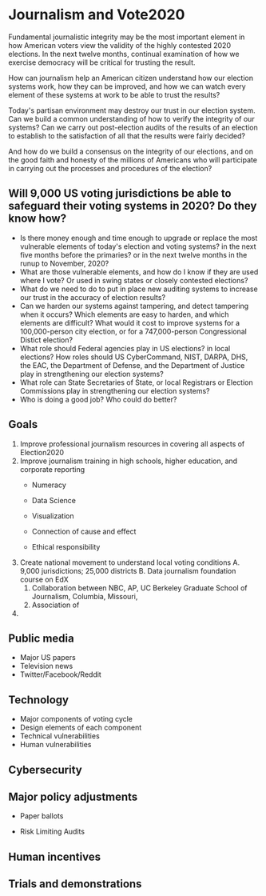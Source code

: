 # Journalism and Vote2020

Fundamental journalistic integrity may be the most important element in how American voters view the validity of the highly contested 2020 elections.  In the next twelve months, continual examination of how we exercise democracy will be critical for trusting the result.

How can journalism help an American citizen understand how our election systems work, how they can be improved, and how we can watch every element of these systems at work to be able to trust the results?

Today's partisan environment may destroy our trust in our election system. Can we build a common understanding of how to verify the integrity of our systems? Can we carry out post-election audits of the results of an election to establish to the satisfaction of all that the results were fairly decided?

And how do we build a consensus on the integrity of our elections, and on the good faith and honesty of the millions of Americans who will participate in carrying out the processes and procedures of the election?

## Will 9,000 US voting jurisdictions be able to safeguard their voting systems in 2020? Do they know how?
  - Is there money enough and time enough to upgrade or replace the most vulnerable elements of today's election and voting systems? in the next five months before the primaries? or in the next twelve months in the runup to November, 2020?
  - What are those vulnerable elements, and how do I know if they are used where I vote? Or used in swing states or closely contested elections?
  - What do we need to do to put in place new auditing systems to increase our trust in the accuracy of election results?
  - Can we harden our systems against tampering, and detect tampering when it occurs?  Which elements are easy to harden, and which elements are difficult?  What would it cost to improve systems for a 100,000-person city election, or for a 747,000-person Congressional Distict election?
  - What role should Federal agencies play in US elections? in local elections? How roles should US CyberCommand, NIST, DARPA, DHS, the EAC, the Department of Defense, and the Department of Justice play in strengthening our election systems?
  - What role can State Secretaries of State, or local Registrars or Election Commissions play in strengthening our election systems?
  - Who is doing a good job?  Who could do better?

## Goals
1. Improve professional journalism resources in covering all aspects of Election2020
2. Improve journalism training in high schools, higher education, and corporate reporting
   - Numeracy

   - Data Science

   - Visualization
   - Connection of cause and effect
   - Ethical responsibility
3. Create national movement to understand local voting conditions
   A. 9,000 jurisdictions; 25,000 districts
   B. Data journalism foundation course on EdX
    1. Collaboration between NBC, AP, UC Berkeley Graduate School of Journalism, Columbia, Missouri,
    2. Association of
4.

## Public media
- Major US papers
- Television news
- Twitter/Facebook/Reddit

## Technology
- Major components of voting cycle
- Design elements of each component
- Technical vulnerabilities
- Human vulnerabilities


## Cybersecurity

## Major policy adjustments
- Paper ballots

- Risk Limiting Audits


## Human incentives


## Trials and demonstrations
